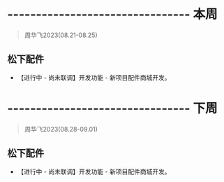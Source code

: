 # -------------------------------- 本周
> 周华飞2023(08.21-08.25)
## 松下配件
* 【进行中 - 尚未联调】开发功能 - 新项目配件商城开发。

# -------------------------------- 下周
> 周华飞2023(08.28-09.01)
## 松下配件
* 【进行中 - 尚未联调】开发功能 - 新项目配件商城开发。
